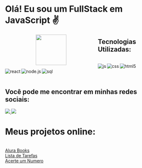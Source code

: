 # Olá! Eu sou um FullStack em JavaScript  ✌

<img align="left" src="https://66.media.tumblr.com/d8c347cf3e03580d0cf07b9f87cc0147/tumblr_mirqjfhcBM1rfjowdo1_640.gif" width="100px" style="padding: 0 100px;"/>

 ## Tecnologias Utilizadas:
<div style='display: inline_block;'></br> 
  <img align='left' alt='js' src='https://img.shields.io/badge/javascript-%23323330.svg?style=for-the-badge&logo=javascript&logoColor=%23F7DF1E'/>
  <img align='left' alt='css' src='https://img.shields.io/badge/css3-%231572B6.svg?style=for-the-badge&logo=css3&logoColor=white'/>
  <img alt='html5' src='https://img.shields.io/badge/html5-%23E34F26.svg?style=for-the-badge&logo=html5&logoColor=white'/> <br/>
  <img align='left' alt='react' src='https://img.shields.io/badge/React-20232A?style=for-the-badge&logo=react&logoColor=61DAFB'/>
  <img align='left' alt='node.js' src='https://img.shields.io/badge/Node.js-339933?style=for-the-badge&logo=nodedotjs&logoColor=white'/>
  <img alt='sql' src='https://img.shields.io/badge/MySQL-00000F?style=for-the-badge&logo=mysql&logoColor=white'/><br/>
<?div> </br>

## Você pode me encontrar em minhas redes sociais:

<div style='display: inline_block;'>
  <a href="https://www.instagram.com/lucasmaciel404/"> <img src="https://img.shields.io/badge/Instagram-E4405F?style=for-the-badge&logo=instagram&logoColor=white"/> </a>
  <a href="https://www.linkedin.com/in/lucas-maciel-75188823b/"> <img src="https://img.shields.io/badge/LinkedIn-0077B5?style=for-the-badge&logo=linkedin&logoColor=white"/> </a>
<?div> </br>
<h1> Meus projetos online: </h1></br>
<a href ="https://alura-books-livid-eta.vercel.app/">Alura Books<a></br>
<a href ="https://lista-de-tarefas-lake-iota.vercel.app/">Lista de Tarefas<a></br>
<a href ="https://acerte-o-numero-iota.vercel.app/">Acerte um Numero<a></br>
